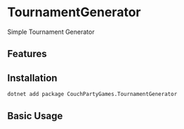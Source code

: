 # TournamentGenerator
Simple Tournament Generator 




## Features



## Installation

```
dotnet add package CouchPartyGames.TournamentGenerator
```


## Basic Usage


```

```
